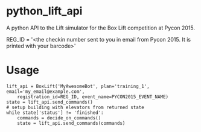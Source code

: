 # python_lift_api
A python API to the Lift simulator for the Box Lift competition at Pycon 2015. 

REG_ID = '<the checkin number sent to you in email from Pycon 2015. It is printed with your barcode>'

# Usage
    lift_api = BoxLift('MyAwesomeBot', plan='training_1', email='my_email@example.com',
        registration_id=REG_ID, event_name=PYCON2015_EVENT_NAME)
    state = lift_api.send_commands()
    # setup building with elevators from returned state
    while state['status'] != 'finished':
        commands = decide_on_commands()
        state = lift_api.send_commands(commands)
